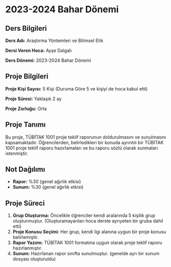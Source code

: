 # 2023-2024 Bahar Dönemi

## Ders Bilgileri
**Ders Adı:** Araştırma Yöntemleri ve Bilimsel Etik

**Dersi Veren Hoca:** Ayşe Dalgalı  

**Ders Dönemi:** 2023-2024 Bahar Dönemi  

## Proje Bilgileri
**Proje Kişi Sayısı:** 5 Kişi (Duruma Göre 5 ve kişiyi de hoca kabul etti)

**Proje Süresi:** Yaklaşık 2 ay

**Proje Zorluğu:** Orta 

## Proje Tanımı
Bu proje, TÜBİTAK 1001 proje teklif raporunun doldurulmasını ve sunulmasını kapsamaktadır. Öğrencilerden, belirledikleri bir konuda ayrıntılı bir TÜBİTAK 1001 proje teklif raporu hazırlamaları ve bu raporu sözlü olarak sunmaları istenmiştir.


## Not Dağılımı
* **Rapor:** %30 (genel ağırlık etkisi)
* **Sunum:** %30 (genel ağırlık etkisi)

## Proje Süreci
1. **Grup Oluşturma:** Öncelikle öğrenciler kendi aralarında 5 kişilik grup oluşturmuştur. (Oluşturamayanları hoca derste ayrıyeten bir gruba dahil etti)
1. **Proje Konusu Seçimi:** Her grup, kendi ilgi alanına uygun bir proje konusu belirlemiştir.
1. **Rapor Yazımı:** TÜBİTAK 1001 formatına uygun olarak proje teklif raporu hazırlanmıştır.
1. **Sunum:** Hazırlanan rapor sınıfta sunulmuştur. (genelde ayrı bir sunum dosyası oluşturuldu)
